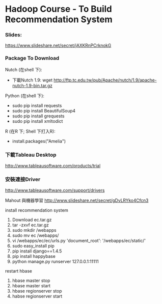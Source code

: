 Hadoop Course - To Build Recommendation System
=============

### Slides:
https://www.slideshare.net/secret/jAXKRnPCrknokG


### Package To Download

Nutch (在shell 下):
- 下載Nutch 1.9: wget http://ftp.tc.edu.tw/pub/Apache/nutch/1.9/apache-nutch-1.9-bin.tar.gz


Python (在shell 下):

- sudo pip install requests
- sudo pip install BeautifulSoup4
- sudo pip install grequests
- sudo pip install xmltodict

R (在R 下; Shell 下打入R):

- install.packages("Amelia")

### 下載Tableau Desktop
http://www.tableausoftware.com/products/trial

### 安裝連接Driver
http://www.tableausoftware.com/support/drivers

Mahout 與機器學習
http://www.slideshare.net/secret/gDvLRYko4Cfcn3

install recommendation system
1. Download ec.tar.gz
2. tar -zxvf ec.tar.gz
3. sudo mkdir /webapps
4. sudo mv ec /webapps/
5. vi /webapps/ec/ec/urls.py
        'document_root': '/webapps/ec/static/'
6. sudo easy_install pip
7. pip install django==1.4.5
8. pip install happybase
9. python manage.py runserver 127.0.0.1:11111

restart hbase
1. hbase master stop
2. hbase master start
3. hbase regionserver stop
4. habse regionserver start
